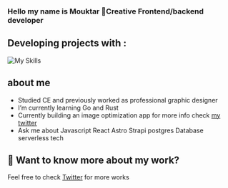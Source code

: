### Hello my name is Mouktar 🔮Creative Frontend/backend developer

## Developing projects with : 
![My Skills](https://skills.thijs.gg/icons?i=html,css,js,ts,react,tailwind,nodejs,rust,postgres&theme=dark)

## about me
- Studied CE and previously worked as professional graphic designer 
- I’m currently learning Go and Rust
- Currently building an image optimization app for more info check [my twitter](https://twitter.com/mouktardev)
- Ask me about Javascript React Astro Strapi postgres Database serverless tech 


## 👀 Want to know more about my work?
Feel free to check [Twitter](https://twitter.com/mouktardev) for more works
